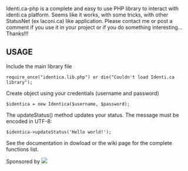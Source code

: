 Identi.ca-php is a complete and easy to use PHP library to interact with identi.ca platform. Seems like it works, with some tricks, with other StatusNet (ex laconi.ca) like application. Please contact me or post a comment if you use it in your project or if you do something interesting...
Thanks!!!

## USAGE ##

Include the main library file

```
require_once("identica.lib.php") or die("Couldn't load Identi.ca library");
```

Create object using your credentials (username and password)

```
$identica = new Identica($username, $password);
```

The updateStatus() method updates your status. The message must be encoded in UTF-8:

```
$identica->updateStatus('Hello world!');
```

See the documentation in dowload or the wiki page for the complete functions list.





Sponsored by [![](http://www.jasone.it/logo/logo.png)](http://www.jasone.it/)